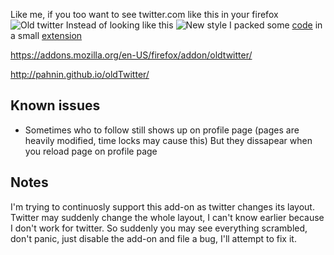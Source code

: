 Like me, if you too want to see twitter.com like this in your firefox
![Old twitter](http://i.imgur.com/xI29vAD.png)
Instead of looking like this
![New style](http://i.imgur.com/jHlzPjz.png)
I packed some [code](https://github.com/pahnin/oldTwitter/blob/master/data/fireChanges.js) in a small [extension](https://github.com/pahnin/oldTwitter/blob/master/oldtwitter.xpi) 

https://addons.mozilla.org/en-US/firefox/addon/oldtwitter/

http://pahnin.github.io/oldTwitter/

## Known issues

- Sometimes who to follow still shows up on profile page (pages are heavily modified, time locks may cause this)
  But they dissapear when you reload page on profile page

## Notes
I'm trying to continuosly support this add-on as twitter changes its layout.
Twitter may suddenly change the whole layout, I can't know earlier because I don't work for twitter.
So suddenly you may see everything scrambled, don't panic, just disable the add-on and file a bug, I'll attempt to fix it.